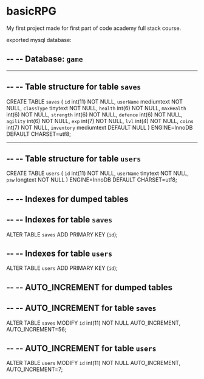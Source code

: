 # basicRPG
My first project made for first part of code academy full stack course.

exported mysql database:

--
-- Database: `game`
--

-- --------------------------------------------------------

--
-- Table structure for table `saves`
--

CREATE TABLE `saves` (
  `id` int(11) NOT NULL,
  `userName` mediumtext NOT NULL,
  `classType` tinytext NOT NULL,
  `health` int(6) NOT NULL,
  `maxHealth` int(6) NOT NULL,
  `strength` int(6) NOT NULL,
  `defence` int(6) NOT NULL,
  `agility` int(6) NOT NULL,
  `exp` int(7) NOT NULL,
  `lvl` int(4) NOT NULL,
  `coins` int(7) NOT NULL,
  `inventory` mediumtext DEFAULT NULL
) ENGINE=InnoDB DEFAULT CHARSET=utf8;

-- --------------------------------------------------------

--
-- Table structure for table `users`
--

CREATE TABLE `users` (
  `id` int(11) NOT NULL,
  `userName` tinytext NOT NULL,
  `psw` longtext NOT NULL
) ENGINE=InnoDB DEFAULT CHARSET=utf8;

--
-- Indexes for dumped tables
--

--
-- Indexes for table `saves`
--
ALTER TABLE `saves`
  ADD PRIMARY KEY (`id`);

--
-- Indexes for table `users`
--
ALTER TABLE `users`
  ADD PRIMARY KEY (`id`);

--
-- AUTO_INCREMENT for dumped tables
--

--
-- AUTO_INCREMENT for table `saves`
--
ALTER TABLE `saves`
  MODIFY `id` int(11) NOT NULL AUTO_INCREMENT, AUTO_INCREMENT=56;

--
-- AUTO_INCREMENT for table `users`
--
ALTER TABLE `users`
  MODIFY `id` int(11) NOT NULL AUTO_INCREMENT, AUTO_INCREMENT=7;
